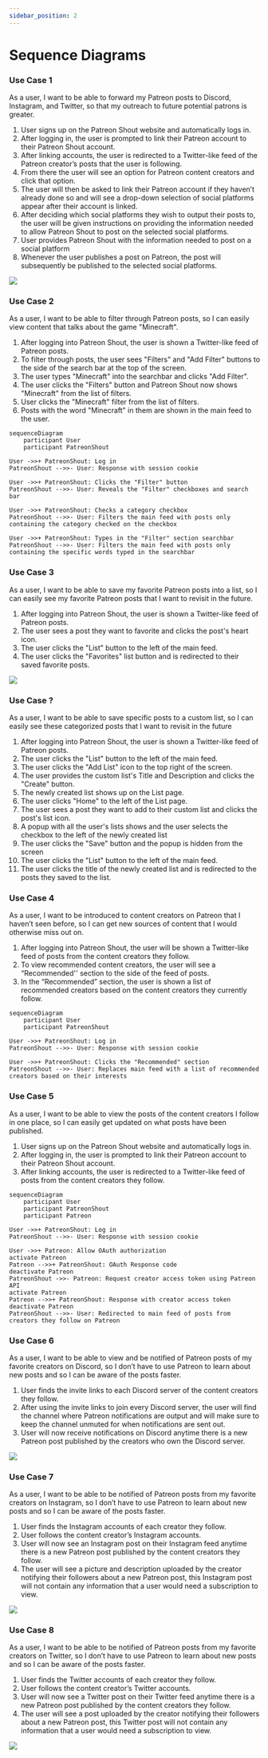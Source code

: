 ```yaml
---
sidebar_position: 2
---
```


# Sequence Diagrams

### Use Case 1
As a user, I want to be able to forward my Patreon posts to Discord, Instagram, and Twitter, so that my outreach to future potential patrons is greater.
1. User signs up on the Patreon Shout website and automatically logs in.
2. After logging in, the user is prompted to link their Patreon account to their Patreon Shout account.
3. After linking accounts, the user is redirected to a Twitter-like feed of the Patreon creator’s posts that the user is following.
4. From there the user will see an option for Patreon content creators and click that option.
5. The user will then be asked to link their Patreon account if they haven’t already done so and will see a drop-down selection of social platforms appear after their account is linked.
6. After deciding which social platforms they wish to output their posts to, the user will be given instructions on providing the information needed to allow Patreon Shout to post on the selected social platforms.
7. User provides Patreon Shout with the information needed to post on a social platform
8. Whenever the user publishes a post on Patreon, the post will subsequently be published to the selected social platforms.

[![](https://mermaid.ink/img/pako:eNqtWG1P40YQ_itTS6cWAackkIP4w0kooN61V0AYVLXKl409cVZxdtPdNYEi_ntn_Zb4lYSST453duaZl2d21i-OLwN0XEfjPzEKHy85CxVbTgTQb8WU4T5fMWHgQaOqv71lRqEU3lzGpr76J04vfF_G9OiheuQ-1mXu0Ef-iKpdwkM_Vtw8w1iKGQ_rApfMsCnT2AovXfj0qbwWMTOTilydCFq6w5Brk_tovYXjr18PSx66hRRIUVqBNU41NxkE5hv-yAxuBa0kTIqPG4Jj1QdcoW8gtvaVzYk2E1HR2hbWa0mLiodzA3LWqP9C63iJYOYkl3iimOHkSmYJfCkM40LDI4t4AFzYACUiqYW6zjRIlRS5MJ6jv9DAZxRyrddSBbBENHrz15okX5co6G2qvaIFjlvjdK9i7EaU14QL36-9q7t7il4qFSB5GOk9I2bzIRg9cA1CGmCRQhY8Z1FEhUGqMDfbgf1aAiollYb1HAXgE3ltuAgzoKmeADuz3eV7pWK_3d_fgmeYiTUMej24-b1WT3USl6vVKrWV7MIl16uIPcPE-UvGqojpnGmYIjnjU1QMBj9NnJobdSNbiylPEh7-kCEX3SQkESpNIzsYWKXbYTfdImt0w7fdCuvXq01VrbmZQ0h9TGS63ldmlpglLG8ycoeCs2H8WW8t7cllzygqz1_GsVJEVjDc0kDAHzyKiA2HiX7LjYN9WZwpTjIORi5QHOxJ6miz9WP514Qg0ViuxN-8m-t2N2osOs5oVNQd1fCSsgsztA0kqf9sE9xcxGbezYNxxP0FcdFDYx3QOeveYm8hX9LeopyyKDKo-Wnq7Nk_tpCXfW_wNX-1QU2pWLEQIUjR20ytUC251kQCXTZF9ZgRh8Sa3dt4dhFFcl2JWXo0V2cSt1iOUy7FgpOVFDfYCQqYCMpQaqVZhKt54qm-rYTtoWqxArsF93aB5rLUs1DrFNpRoUHhTKGelwr4DUx3WY-qBMdnyxXjIfVAIuNuMPP1hq3NGHbswu2doY6hpU2-ZT_rRAXytzp03fBODWnHVLAoKqBoICR0pPCCJPV5FLqDUahKN0VSrhITCk2sBAbpnFqR2hPuSmqTQvWzEybXt1G3H9pU5WZ3HXab5HsSblWUNXxMxu0PRTZXJg97FWSF7bY_lSj-UcW5V3kKXMM4D9wtBc7SbS7lIsl_U4PaqVq3u1w2gtpx0Co-aEdYP_MqjTLiYkHDLJmP0MYoj1_T2HnQffT-f81b03LzAdI6azfNoCmqh_SWmdhGnUyf6_S0zYaRiyCwU4NvL2xZprpHEo9asD8v9tAZf3PddgEuDyUVM_Bw9wMMPhmYyqekejV7RJjGxkjRObjcMp3emnI1Ow5RpL55gNqen9g0QvCqSHa7bdw-3IMnfc6i78JgqHa4V5ePuerR9PGzf62L5FnJ2GQT-g4UHzlyfzNmVb3PduRsPGcizLNFg1Nkj0QJoUIUe2zkdA-z-3z7XYNmdrXoruorUa0U58hZ0tjKeOC4zovdPXGIcEsqOpceA6uSyu-V5FhspPcsfMc1KsYjJ17ROJR_mXPcGYs0vV0x8beUy1yI_jrui_PkuP2z_ufhaHh2Njrtn49OhydHzrPjHp_2e59HveH5YHA2PBn1vgyGr0fOv4kGkj856X056Q_7w_NRvz8YvP4HEUDOmQ?type=png)](https://mermaid-js.github.io/mermaid-live-editor/edit#pako:eNqtWG1P40YQ_itTS6cWAackkIP4w0kooN61V0AYVLXKl409cVZxdtPdNYEi_ntn_Zb4lYSST453duaZl2d21i-OLwN0XEfjPzEKHy85CxVbTgTQb8WU4T5fMWHgQaOqv71lRqEU3lzGpr76J04vfF_G9OiheuQ-1mXu0Ef-iKpdwkM_Vtw8w1iKGQ_rApfMsCnT2AovXfj0qbwWMTOTilydCFq6w5Brk_tovYXjr18PSx66hRRIUVqBNU41NxkE5hv-yAxuBa0kTIqPG4Jj1QdcoW8gtvaVzYk2E1HR2hbWa0mLiodzA3LWqP9C63iJYOYkl3iimOHkSmYJfCkM40LDI4t4AFzYACUiqYW6zjRIlRS5MJ6jv9DAZxRyrddSBbBENHrz15okX5co6G2qvaIFjlvjdK9i7EaU14QL36-9q7t7il4qFSB5GOk9I2bzIRg9cA1CGmCRQhY8Z1FEhUGqMDfbgf1aAiollYb1HAXgE3ltuAgzoKmeADuz3eV7pWK_3d_fgmeYiTUMej24-b1WT3USl6vVKrWV7MIl16uIPcPE-UvGqojpnGmYIjnjU1QMBj9NnJobdSNbiylPEh7-kCEX3SQkESpNIzsYWKXbYTfdImt0w7fdCuvXq01VrbmZQ0h9TGS63ldmlpglLG8ycoeCs2H8WW8t7cllzygqz1_GsVJEVjDc0kDAHzyKiA2HiX7LjYN9WZwpTjIORi5QHOxJ6miz9WP514Qg0ViuxN-8m-t2N2osOs5oVNQd1fCSsgsztA0kqf9sE9xcxGbezYNxxP0FcdFDYx3QOeveYm8hX9LeopyyKDKo-Wnq7Nk_tpCXfW_wNX-1QU2pWLEQIUjR20ytUC251kQCXTZF9ZgRh8Sa3dt4dhFFcl2JWXo0V2cSt1iOUy7FgpOVFDfYCQqYCMpQaqVZhKt54qm-rYTtoWqxArsF93aB5rLUs1DrFNpRoUHhTKGelwr4DUx3WY-qBMdnyxXjIfVAIuNuMPP1hq3NGHbswu2doY6hpU2-ZT_rRAXytzp03fBODWnHVLAoKqBoICR0pPCCJPV5FLqDUahKN0VSrhITCk2sBAbpnFqR2hPuSmqTQvWzEybXt1G3H9pU5WZ3HXab5HsSblWUNXxMxu0PRTZXJg97FWSF7bY_lSj-UcW5V3kKXMM4D9wtBc7SbS7lIsl_U4PaqVq3u1w2gtpx0Co-aEdYP_MqjTLiYkHDLJmP0MYoj1_T2HnQffT-f81b03LzAdI6azfNoCmqh_SWmdhGnUyf6_S0zYaRiyCwU4NvL2xZprpHEo9asD8v9tAZf3PddgEuDyUVM_Bw9wMMPhmYyqekejV7RJjGxkjRObjcMp3emnI1Ow5RpL55gNqen9g0QvCqSHa7bdw-3IMnfc6i78JgqHa4V5ePuerR9PGzf62L5FnJ2GQT-g4UHzlyfzNmVb3PduRsPGcizLNFg1Nkj0QJoUIUe2zkdA-z-3z7XYNmdrXoruorUa0U58hZ0tjKeOC4zovdPXGIcEsqOpceA6uSyu-V5FhspPcsfMc1KsYjJ17ROJR_mXPcGYs0vV0x8beUy1yI_jrui_PkuP2z_ufhaHh2Njrtn49OhydHzrPjHp_2e59HveH5YHA2PBn1vgyGr0fOv4kGkj856X056Q_7w_NRvz8YvP4HEUDOmQ)

### Use Case 2
As a user, I want to be able to filter through Patreon posts, so I can easily view content that talks about the game "Minecraft".
1. After logging into Patreon Shout, the user is shown a Twitter-like feed of Patreon posts.
2. To filter through posts, the user sees "Filters" and "Add Filter" buttons to the side of the search bar at the top of the screen.
3. The user types "Minecraft" into the searchbar and clicks "Add Filter".
4. The user clicks the "Filters" button and Patreon Shout now shows "Minecraft" from the list of filters.
5. User clicks the "Minecraft" filter from the list of filters.
6. Posts with the word "Minecraft" in them are shown in the main feed to the user.


```mermaid
sequenceDiagram
    participant User
    participant PatreonShout

User ->>+ PatreonShout: Log in
PatreonShout -->>- User: Response with session cookie

User ->>+ PatreonShout: Clicks the "Filter" button
PatreonShout -->>- User: Reveals the "Filter" checkboxes and search bar

User ->>+ PatreonShout: Checks a category checkbox
PatreonShout -->>- User: Filters the main feed with posts only containing the category checked on the checkbox

User ->>+ PatreonShout: Types in the "Filter" section searchbar
PatreonShout -->>- User: Filters the main feed with posts only containing the specific words typed in the searchbar
```


### Use Case 3
As a user, I want to be able to save my favorite Patreon posts into a list, so I can easily see my favorite Patreon posts that I want to revisit in the future.
1. After logging into Patreon Shout, the user is shown a Twitter-like feed of Patreon posts.
2. The user sees a post they want to favorite and clicks the post's heart icon.
3. The user clicks the "List" button to the left of the main feed.
4. The user clicks the "Favorites" list button and is redirected to their saved favorite posts.

[![](https://mermaid.ink/img/pako:eNrtlmtv2jAUhv-KZakaVaHlDs2HSr1t68Zo1TBNmvjiJifBarCZ7UBZ1f--kxAgIdyG-rEREsQ-583rcx4Hv1JHukAtquFPCMKBG858xYZ9QfAaMWW4w0dMGPJTg8qPPjCjQAp7IEOTn-1wbYgNaswdyM_-gqdLx5Gh2BJjgxMqbqbkWgqP-_mAG2bYE9OY2hdHR6QjfS5mUZFhUrq4OMmYtKIQwoWRmWEygSfNTeIgMxNL5L1a5BFcrsAxJIgeSlRUQZ1UIR8_05nbtciX2x5hSciEmwHx-RhEouWCYTzQM62uNEAU9weGSG-tk0utwyEQM4CsF-JIgUJCkzELuIvL9qQaMsNlUqO5HVJCd6W12lEZP-nU1PYFrjTMIrZRXPiF61ApwGDD0Sg6_MGDgGtyEusLNoTjme5K_hZjiXDccWLkM4jjfWt_17VvH3tJreLUvcvRlQSUkkqTyQDbBS_o16CPRHOzg1gxS-I3-767eRlZCOP0qFYp7pDhIXaXeABuwr_HxhLLFxkayTmMm3bCdcCdZx1jMwDcU4QjLwQ_LJW8fj-kd7ZFHu7tHjnDfhp9ljiAZXZ0peM37ygfTDJWiHvTS5Ujfe3usMeFezXtLES26x2-DbY5irWyhVqjsqtOyzVpNoZCVOQHbM7KKlZWkH3qXszmn76G2K_GjJBYZkJNquUyuf--g1Ucmeg0XR7u-wWtvoxcIMYxOnvBihJ92onD6f6ARi_bhM9w8T_2web7sRmtKZq_Aib01XQpcucWJqmb_8E2MdRZsrEXo_m0jXTecD0K2HQRnIVy_ibTMZ770_l5nncgocunfRD6voReBgEuC4OQyiD-OoDHRXtn09HL-AA8N6vspnV9Li3SIeDpjrt4nH-NtPoU_9qH0KcW_nSZeo6AfMM4FhppT4VDLY8FGoo0HLnMzM_-i1E8YP-WEu-NCme31HqlL9Sq1JqnrVat3Sy3K81GtVEr0im1StX6KQ61Gq16u3zebFYab0X6NxaonJbLtWq1fl5v1-rlSrPWfPsHBhIG8A?type=png)](https://mermaid-js.github.io/mermaid-live-editor/edit#pako:eNrtlmtv2jAUhv-KZakaVaHlDs2HSr1t68Zo1TBNmvjiJifBarCZ7UBZ1f--kxAgIdyG-rEREsQ-583rcx4Hv1JHukAtquFPCMKBG858xYZ9QfAaMWW4w0dMGPJTg8qPPjCjQAp7IEOTn-1wbYgNaswdyM_-gqdLx5Gh2BJjgxMqbqbkWgqP-_mAG2bYE9OY2hdHR6QjfS5mUZFhUrq4OMmYtKIQwoWRmWEygSfNTeIgMxNL5L1a5BFcrsAxJIgeSlRUQZ1UIR8_05nbtciX2x5hSciEmwHx-RhEouWCYTzQM62uNEAU9weGSG-tk0utwyEQM4CsF-JIgUJCkzELuIvL9qQaMsNlUqO5HVJCd6W12lEZP-nU1PYFrjTMIrZRXPiF61ApwGDD0Sg6_MGDgGtyEusLNoTjme5K_hZjiXDccWLkM4jjfWt_17VvH3tJreLUvcvRlQSUkkqTyQDbBS_o16CPRHOzg1gxS-I3-767eRlZCOP0qFYp7pDhIXaXeABuwr_HxhLLFxkayTmMm3bCdcCdZx1jMwDcU4QjLwQ_LJW8fj-kd7ZFHu7tHjnDfhp9ljiAZXZ0peM37ygfTDJWiHvTS5Ujfe3usMeFezXtLES26x2-DbY5irWyhVqjsqtOyzVpNoZCVOQHbM7KKlZWkH3qXszmn76G2K_GjJBYZkJNquUyuf--g1Ucmeg0XR7u-wWtvoxcIMYxOnvBihJ92onD6f6ARi_bhM9w8T_2web7sRmtKZq_Aib01XQpcucWJqmb_8E2MdRZsrEXo_m0jXTecD0K2HQRnIVy_ibTMZ770_l5nncgocunfRD6voReBgEuC4OQyiD-OoDHRXtn09HL-AA8N6vspnV9Li3SIeDpjrt4nH-NtPoU_9qH0KcW_nSZeo6AfMM4FhppT4VDLY8FGoo0HLnMzM_-i1E8YP-WEu-NCme31HqlL9Sq1JqnrVat3Sy3K81GtVEr0im1StX6KQ61Gq16u3zebFYab0X6NxaonJbLtWq1fl5v1-rlSrPWfPsHBhIG8A)

### Use Case ?
As a user, I want to be able to save specific posts to a custom list, so I can easily see these categorized posts that I want to revisit in the future
1. After logging into Patreon Shout, the user is shown a Twitter-like feed of Patreon posts.
2. The user clicks the "List" button to the left of the main feed.
3. The user clicks the "Add List" icon to the top right of the screen.
4. The user provides the custom list's Title and Description and clicks the "Create" button.
5. The newly created list shows up on the List page.
6. The user clicks "Home" to the left of the List page.
7. The user sees a post they want to add to their custom list and clicks the post's list icon.
8. A popup with all the user's lists shows and the user selects the checkbox to the left of the newly created list
9. The user clicks the "Save" button and the popup is hidden from the screen
10. The user clicks the "List" button to the left of the main feed.
11. The user clicks the title of the newly created list and is redirected to the posts they saved to the list.


### Use Case 4
As a user, I want to be introduced to content creators on Patreon that I haven’t seen before, so I can get new sources of content that I would otherwise miss out on.
1. After logging into Patreon Shout, the user will be shown a Twitter-like feed of posts from the content creators they follow.
2. To view recommended content creators, the user will see a “Recommended'' section to the side of the feed of posts.
3. In the “Recommended” section, the user is shown a list of recommended creators based on the content creators they currently follow.

```mermaid
sequenceDiagram
    participant User
    participant PatreonShout

User ->>+ PatreonShout: Log in
PatreonShout -->>- User: Response with session cookie

User ->>+ PatreonShout: Clicks the "Recommended" section
PatreonShout -->>- User: Replaces main feed with a list of recommended creators based on their interests
```


### Use Case 5
As a user, I want to be able to view the posts of the content creators I follow in one place, so I can easily get updated on what posts have been published.
1. User signs up on the Patreon Shout website and automatically logs in.
2. After logging in, the user is prompted to link their Patreon account to their Patreon Shout account.
3. After linking accounts, the user is redirected to a Twitter-like feed of posts from the content creators they follow.

```mermaid
sequenceDiagram
    participant User
    participant PatreonShout
    participant Patreon

User ->>+ PatreonShout: Log in
PatreonShout -->>- User: Response with session cookie

User ->>+ Patreon: Allow OAuth authorization
activate Patreon
Patreon -->>+ PatreonShout: OAuth Response code
deactivate Patreon
PatreonShout ->>- Patreon: Request creator access token using Patreon API
activate Patreon
Patreon -->>+ PatreonShout: Response with creator access token
deactivate Patreon
PatreonShout -->>- User: Redirected to main feed of posts from creators they follow on Patreon
```


### Use Case 6
As a user, I want to be able to view and be notified of Patreon posts of my favorite creators on Discord, so I don’t have to use Patreon to learn about new posts and so I can be aware of the posts faster.
1. User finds the invite links to each Discord server of the content creators they follow.
2. After using the invite links to join every Discord server, the user will find the channel where Patreon notifications are output and will make sure to keep the channel unmuted for when notifications are sent out.
3. User will now receive notifications on Discord anytime there is a new Patreon post published by the creators who own the Discord server.

[![](https://mermaid.ink/img/pako:eNqdVd9v2jAQ_ldOflmiAaWBZUkmVVrXPSBNbVXaVZryYpwDrIKd2Q60Q_zvc4jTUhI6rcmLcz--u_vufNkQJjMkCdH4u0DB8ILTmaLLVIB9cqoMZzynwsA1NUqKpvyCayZV1lR8U0iNVO1I2AblFOO5LExTe4MM-QoVjFGtOMOmxT1OvjImC3s8anMt9RvaC2rohGqrKd-qZOienX2sy0ysr8g0UJjKxUKuQZW8WUgjrYwCk8KgBWJ18c4Puhal60hMwKaJudFg5ngAVMZ1zFWBHSkJXBeTBddz1JDLKuAzke4AzzFqFq3X1fgWTvJKdrLGyVzKh5ONPdCKqlG2TQVlhq-owYMWPCPvvqt8DtuQWEnGFTJbzi7YTV1ISe6hdYXRbFQCMzRO5u0n53-pgMqn6eZ647qWwJSL7PzpxW6UeR4Xxgf-Cqh2cF1pS-dOo_qg91SVd1sKO4wmLS0Ib3GyP5gJaLpCr-zzOVLhv2S-b3VY_DGfg2pfB7qUgEpJpWE9RwH4iKwwXMxgdDn-fnNbobyOeqTefyK9YyLGknG6GNk7ZZeS4VKUs-EMe1b_Q864uJUPKDzf_59BacX23zMhFQzs4ej3jkorVJOvllvutsx9db3vDF94fk_bTeWVY390l13lKHT9CVPErHnnrceLw9txMjy6R9rX4E-Oaw1CGj7lbFcw0EkZVeC6hthtu1SQDlmiWlKe2Z_VpmQ4JXZ7LjEliT1mVD2kJBVba0cLI8dPgpHEqAI7pMgzm5L7sdVCu-5_Sbn_SZINeSRJN4jiXjAYxGEQD6N-P_rcIU8kCePesB8G_cEgiqM4HATbDvmzAzjtBWEQng7j8NNwEEXDINr-BQ2-ftE?type=png)](https://mermaid-js.github.io/mermaid-live-editor/edit#pako:eNqdVd9v2jAQ_ldOflmiAaWBZUkmVVrXPSBNbVXaVZryYpwDrIKd2Q60Q_zvc4jTUhI6rcmLcz--u_vufNkQJjMkCdH4u0DB8ILTmaLLVIB9cqoMZzynwsA1NUqKpvyCayZV1lR8U0iNVO1I2AblFOO5LExTe4MM-QoVjFGtOMOmxT1OvjImC3s8anMt9RvaC2rohGqrKd-qZOienX2sy0ysr8g0UJjKxUKuQZW8WUgjrYwCk8KgBWJ18c4Puhal60hMwKaJudFg5ngAVMZ1zFWBHSkJXBeTBddz1JDLKuAzke4AzzFqFq3X1fgWTvJKdrLGyVzKh5ONPdCKqlG2TQVlhq-owYMWPCPvvqt8DtuQWEnGFTJbzi7YTV1ISe6hdYXRbFQCMzRO5u0n53-pgMqn6eZ647qWwJSL7PzpxW6UeR4Xxgf-Cqh2cF1pS-dOo_qg91SVd1sKO4wmLS0Ib3GyP5gJaLpCr-zzOVLhv2S-b3VY_DGfg2pfB7qUgEpJpWE9RwH4iKwwXMxgdDn-fnNbobyOeqTefyK9YyLGknG6GNk7ZZeS4VKUs-EMe1b_Q864uJUPKDzf_59BacX23zMhFQzs4ej3jkorVJOvllvutsx9db3vDF94fk_bTeWVY390l13lKHT9CVPErHnnrceLw9txMjy6R9rX4E-Oaw1CGj7lbFcw0EkZVeC6hthtu1SQDlmiWlKe2Z_VpmQ4JXZ7LjEliT1mVD2kJBVba0cLI8dPgpHEqAI7pMgzm5L7sdVCu-5_Sbn_SZINeSRJN4jiXjAYxGEQD6N-P_rcIU8kCePesB8G_cEgiqM4HATbDvmzAzjtBWEQng7j8NNwEEXDINr-BQ2-ftE)


### Use Case 7
As a user, I want to be able to be notified of Patreon posts from my favorite creators on Instagram, so I don’t have to use Patreon to learn about new posts and so I can be aware of the posts faster.
1. User finds the Instagram accounts of each creator they follow.
2. User follows the content creator’s Instagram accounts.
3. User will now see an Instagram post on their Instagram feed anytime there is a new Patreon post published by the content creators they follow.
4. The user will see a picture and description uploaded by the creator notifying their followers about a new Patreon post, this Instagram post will not contain any information that a user would need a subscription to view.

[![](https://mermaid.ink/img/pako:eNqdVd9v2jAQ_ldOflmiAaWho4knVWrXPSBNbVXaTZryYpwDrIKd2Q60Q_zvc0gClIRWa_Li3I_v7r47X1aEqwQJJQb_ZCg5Xgs20WweS3BPyrQVXKRMWrhjVitZlw-ksUdcvmlkVulmLGwCKxXDqcpsXXuPHMUCNQxRLwTHusUvHF1yrjJ3PGpzp8wb2mtm2YgZp8nfomhoX1x83hVKnbdMDDAYq9lMLUHn3DlQq5yMAVfSooPiVflbT2g7pHZJJQWXKqbWgJ3iAVQeu2SvCF4SQ-EuG82EmaKBVBUht2SWB9jGqJh0XrfDBzhJC9nJEkdTpZ5OVu7ACroGyTqWjFuxYBYP2rBF3nwX-Ry2gjpJIjRyV84m2H1VSE7woXWBUW8WhQnaUubtJ-d_LYDyp-5WwFWdozAWMrl62dkNEs8T0vogXgFVDmVXmtJ5NKg_mT1V4d2UwgajTksDwluc7A8nBcMW6OV9vkIm_V3m-1aHxR_zOaj2daAbBai10gaWU5SAz8gzK-QEBjfD7_cPBcrrqEfqfRfpAxMxVFyw2cDdKneJrFAyn43SsOP0P9REyAf1hNLz_f8ZlEZs_yMTUsDAHo756Kg0QtX5arjl2z1zmYpHK2ae3zFuU-V98_LBf2Oj3aYozU4AY8SkfvOd177Te_ESPLpRjq3EnwKXBqSyYiz4pnhgozy2xGUFstl8sSQtMkc9ZyJxv69VznZM3CadY0yoOyZMP8UklmtnxzKrhi-SE2p1hi2SpYlLqvzVETpmM-Okbv__VmpeGblPQlfkmdB2EEadoNeL-kF0Fna74XmLvBDajzpn3X7Q7fXCKIz6vWDdIn83AKedoB_0T8-isBudB9GXbrj-B_N2hsw?type=png)](https://mermaid-js.github.io/mermaid-live-editor/edit#pako:eNqdVd9v2jAQ_ldOflmiAaWho4knVWrXPSBNbVXaTZryYpwDrIKd2Q60Q_zvc0gClIRWa_Li3I_v7r47X1aEqwQJJQb_ZCg5Xgs20WweS3BPyrQVXKRMWrhjVitZlw-ksUdcvmlkVulmLGwCKxXDqcpsXXuPHMUCNQxRLwTHusUvHF1yrjJ3PGpzp8wb2mtm2YgZp8nfomhoX1x83hVKnbdMDDAYq9lMLUHn3DlQq5yMAVfSooPiVflbT2g7pHZJJQWXKqbWgJ3iAVQeu2SvCF4SQ-EuG82EmaKBVBUht2SWB9jGqJh0XrfDBzhJC9nJEkdTpZ5OVu7ACroGyTqWjFuxYBYP2rBF3nwX-Ry2gjpJIjRyV84m2H1VSE7woXWBUW8WhQnaUubtJ-d_LYDyp-5WwFWdozAWMrl62dkNEs8T0vogXgFVDmVXmtJ5NKg_mT1V4d2UwgajTksDwluc7A8nBcMW6OV9vkIm_V3m-1aHxR_zOaj2daAbBai10gaWU5SAz8gzK-QEBjfD7_cPBcrrqEfqfRfpAxMxVFyw2cDdKneJrFAyn43SsOP0P9REyAf1hNLz_f8ZlEZs_yMTUsDAHo756Kg0QtX5arjl2z1zmYpHK2ae3zFuU-V98_LBf2Oj3aYozU4AY8SkfvOd177Te_ESPLpRjq3EnwKXBqSyYiz4pnhgozy2xGUFstl8sSQtMkc9ZyJxv69VznZM3CadY0yoOyZMP8UklmtnxzKrhi-SE2p1hi2SpYlLqvzVETpmM-Okbv__VmpeGblPQlfkmdB2EEadoNeL-kF0Fna74XmLvBDajzpn3X7Q7fXCKIz6vWDdIn83AKedoB_0T8-isBudB9GXbrj-B_N2hsw)


### Use Case 8
As a user, I want to be able to be notified of Patreon posts from my favorite creators on Twitter, so I don’t have to use Patreon to learn about new posts and so I can be aware of the posts faster.
1. User finds the Twitter accounts of each creator they follow.
2. User follows the content creator’s Twitter accounts.
3. User will now see a Twitter post on their Twitter feed anytime there is a new Patreon post published by the content creators they follow.
4. The user will see a post uploaded by the creator notifying their followers about a new Patreon post, this Twitter post will not contain any information that a user would need a subscription to view.

[![](https://mermaid.ink/img/pako:eNqdVd9v2jAQ_ldOflmiASVAA_WkSu26B6SprQrdpIkX4xxgFezMdkhbxP8-hyQtJaHVmrw49-O7u-_Olw3hKkJCicG_CUqOV4LNNVtNJLgnZtoKLmImLdwyq5WsysepsBZ1VfFdI7NK1yNhHVShGC1UYqvaO-Qo1qhhhHotOFYtfuP0gnOVuONRm1tl3tFeMcumzDhN9uYlQ_P8_GtZJnW-MjLAYKaWS5WCznhzkFY5GQOupEUHxMviCz9oOpRmQSIFlybG1oBd4AFQFrdgLg9ckELhNpkuhVmggVjlAV-ILA7wEqNk0XndjMZwEueykxSnC6UeTjbuwHKqhtF2Ihm3Ys0sHrTgBXn3nedz2AbqJJHQyF05u2B3ZSEZuYfWOUa1URTmaAuZt5-c_y0Hyp6qWw5Xdo3CTMjo8unVbhh5npDWB_EGqHQoulKXzr1B_cXsqXLvuhR2GFVaahDe42R_MCkYtkYv6_MlMum_Zr5vdVj8MZ-Dat8GulaAWittIF2gBHxEnlgh5zC8Hv24G-cob6MeqfdDpE9MxEhxwZZDd6fcUrJCyWw2CsOW0_9UcyHH6gGl5_v_Myi12P5nJiSHgT0c89lRqYWq8lVzy4stcxGLeyuWnt8ybkuNU0TrZXN_dJndxChN-QkzxKh66Z3Hq8MHgSI8uknqF-EvgakBqayYCb4rGdg0CysxLSF2-24iSYOsUK-YiNzvapNxPCFuf65wQqg7Rkw_TMhEbp0dS6waPUlOqNUJNkgSRy6l4tdG6IwtjZO6jf9HqVVp5D4J3ZBHQpvBWdgKer1-NxwEnaAd9roN8kRoL2y5YxB2Bt32oN0-7Wwb5HmHELQ6vdOzbq8b9oP-2aDfDrf_AIMigVg?type=png)](https://mermaid-js.github.io/mermaid-live-editor/edit#pako:eNqdVd9v2jAQ_ldOflmiASVAA_WkSu26B6SprQrdpIkX4xxgFezMdkhbxP8-hyQtJaHVmrw49-O7u-_Olw3hKkJCicG_CUqOV4LNNVtNJLgnZtoKLmImLdwyq5WsysepsBZ1VfFdI7NK1yNhHVShGC1UYqvaO-Qo1qhhhHotOFYtfuP0gnOVuONRm1tl3tFeMcumzDhN9uYlQ_P8_GtZJnW-MjLAYKaWS5WCznhzkFY5GQOupEUHxMviCz9oOpRmQSIFlybG1oBd4AFQFrdgLg9ckELhNpkuhVmggVjlAV-ILA7wEqNk0XndjMZwEueykxSnC6UeTjbuwHKqhtF2Ihm3Ys0sHrTgBXn3nedz2AbqJJHQyF05u2B3ZSEZuYfWOUa1URTmaAuZt5-c_y0Hyp6qWw5Xdo3CTMjo8unVbhh5npDWB_EGqHQoulKXzr1B_cXsqXLvuhR2GFVaahDe42R_MCkYtkYv6_MlMum_Zr5vdVj8MZ-Dat8GulaAWittIF2gBHxEnlgh5zC8Hv24G-cob6MeqfdDpE9MxEhxwZZDd6fcUrJCyWw2CsOW0_9UcyHH6gGl5_v_Myi12P5nJiSHgT0c89lRqYWq8lVzy4stcxGLeyuWnt8ybkuNU0TrZXN_dJndxChN-QkzxKh66Z3Hq8MHgSI8uknqF-EvgakBqayYCb4rGdg0CysxLSF2-24iSYOsUK-YiNzvapNxPCFuf65wQqg7Rkw_TMhEbp0dS6waPUlOqNUJNkgSRy6l4tdG6IwtjZO6jf9HqVVp5D4J3ZBHQpvBWdgKer1-NxwEnaAd9roN8kRoL2y5YxB2Bt32oN0-7Wwb5HmHELQ6vdOzbq8b9oP-2aDfDrf_AIMigVg)